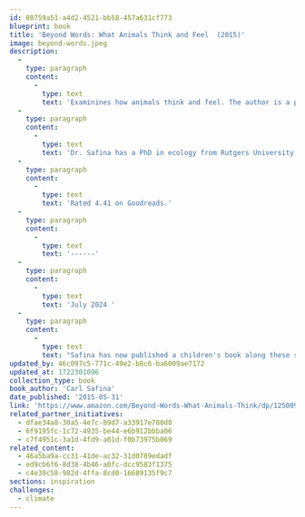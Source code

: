 ```yaml
---
id: 88759a51-a4d2-4521-bb58-457a631cf773
blueprint: book
title: 'Beyond Words: What Animals Think and Feel  (2015)'
image: beyond-words.jpeg
description:
  -
    type: paragraph
    content:
      -
        type: text
        text: 'Examinines how animals think and feel. The author is a professor and ecologist at Columbia University in New York City. Based on the lives of elephants, wolves, and killer whales, it is a humbling investigation into the ways in which humans have dramatically misunderstood — at our intense peril — how our fellow riders on Earth make their well considered way in life.    '
  -
    type: paragraph
    content:
      -
        type: text
        text: 'Dr. Safina has a PhD in ecology from Rutgers University. He is the inaugural holder of the endowed chair for nature and humanity at Stony Brook University, where he co-chairs the steering committee of the Alan Alda Center for Communicating Science and is founding president of the not-for-profit organization, The Safina Center. He hosted the 10-part PBS series Saving the Ocean.'
  -
    type: paragraph
    content:
      -
        type: text
        text: 'Rated 4.41 on Goodreads.'
  -
    type: paragraph
    content:
      -
        type: text
        text: '------'
  -
    type: paragraph
    content:
      -
        type: text
        text: 'July 2024 '
  -
    type: paragraph
    content:
      -
        type: text
        text: "Safina has now published a children's book along these same line. "
updated_by: 46c097c5-771c-49e2-b8c6-ba6009ae7172
updated_at: 1722301096
collection_type: book
book_author: 'Carl Safina'
date_published: '2015-05-31'
link: 'https://www.amazon.com/Beyond-Words-What-Animals-Think/dp/1250094593/ref=sr_1_1?adgrpid=1332608657087154&dib=eyJ2IjoiMSJ9.MTQTCL1Myona3jkM2BH9ZATFWS4H5aN_en0TnpWq6ycS28PJFqAUvrestxlzzoyj4KYqC8Ee52Ply_I4WSkohdhi8Ie1InbZBh7Xfv-CfEg6prpdkRYp6IC_OKIPAKijX2a5f8Dlq2iCZWdL8z-ARI-4X-zhJ9nxkDs4_vAz0hrJk3RA9fl-RGTFuk7XJN5Ik3NYu7e91SfjQ9X8DhvKgv5Q6Dg8pP-B2lnweLvA0u4.Ao35SK5QfqMrlhWzkzYxAprvwHcqc6OyByRWM64OEqc&dib_tag=se&hvadid=83288111964376&hvbmt=be&hvdev=c&hvlocphy=103662&hvnetw=o&hvqmt=e&hvtargid=kwd-83288383012347%3Aloc-190&hydadcr=3264_10746784&keywords=beyond+words+-+what+animals+think+and+feel&msclkid=fb707a098e5b1635669f1c6c782b7577&qid=1717958258&sr=8-1'
related_partner_initiatives:
  - dfae34a8-30a5-4e7c-89d7-a33917e780d8
  - 6f9195fc-1c72-4935-be44-e6b912bbba06
  - c7f4951c-3a1d-4fd9-a01d-f0b73975b069
related_content:
  - 46a5ba9a-cc31-41de-ac32-31d0789edadf
  - ed9cb6f6-8d38-4b46-a0fc-dcc9583f1375
  - c4e39c58-982d-4ffa-8cd0-16689135f9c7
sections: inspiration
challenges:
  - climate
---
```

